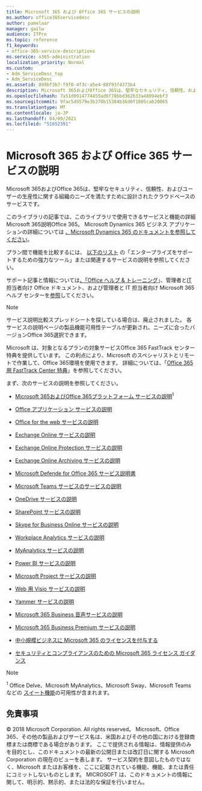 ```yaml
---
title: Microsoft 365 および Office 365 サービスの説明
ms.author: office365servicedesc
author: pamelaar
manager: gailw
audience: ITPro
ms.topic: reference
f1_keywords:
- office-365-service-descriptions
ms.service: o365-administration
localization_priority: Normal
ms.custom:
- Adm_ServiceDesc_top
- Adm_ServiceDesc
ms.assetid: 899bf3b7-f9f0-4f3c-a5e4-88f93f4373b4
description: Microsoft 365およびOffice 365は、堅牢なセキュリティ、信頼性、およびユーザーの生産性に関する組織のニーズを満たすために設計されたクラウドベースのサービスです。
ms.openlocfilehash: 7a51d0914774455ad6f78bbd362633a48094ebf3
ms.sourcegitcommit: 9fac5d9579e3b370b15384b36d0f1805cab20065
ms.translationtype: MT
ms.contentlocale: ja-JP
ms.lasthandoff: 04/09/2021
ms.locfileid: "51652391"
---
```

# <a name="microsoft-365-and-office-365-service-descriptions"></a>Microsoft 365 および Office 365 サービスの説明 

Microsoft 365およびOffice 365は、堅牢なセキュリティ、信頼性、およびユーザーの生産性に関する組織のニーズを満たすために設計されたクラウドベースのサービスです。 
  
このライブラリの記事では、このライブラリで使用できるサービスと機能の詳細Microsoft 365説明Office 365。 Microsoft Dynamics 365 ビジネス アプリケーションの詳細については [、Microsoft Dynamics 365 のドキュメントを参照してください](/dynamics365/)。

プラン間で機能を比較するには、 [以下のリスト](https://go.microsoft.com/fwlink/?LinkID=799177&amp;clcid=0x409) の「エンタープライズをサポートするための強力なツール」または関連するサービスの説明を参照してください。 
  
サポート記事と情報については[、「Office ヘルプ & トレーニング](https://support.office.com/)」、管理者と[IT](/office/)担当者向け Office ドキュメント、および管理者と IT 担当者向け Microsoft 365 ヘルプ センターを[参照](/microsoft-365/)してください。
  
> [!NOTE]
> サービス説明比較スプレッドシートを探している場合は、廃止されました。 各サービスの説明ページの製品機能可用性テーブルが更新され、ニーズに合ったバージョンOffice 365選択できます。 
  
Microsoft は、対象となるプランの対象サービスOffice 365 FastTrack センター特典を提供しています。 この利点により、Microsoft のスペシャリストとリモートで作業して、Office 365環境を使用できます。 詳細については、「[Office 365 用 FastTrack Center 特典](/fasttrack/O365-fasttrack-benefit-for-office-365)」を参照してください。
  
まず、次のサービスの説明を参照してください。
  
- [Microsoft 365およびOffice 365プラットフォーム サービスの説明](office-365-platform-service-description/office-365-platform-service-description.md)<sup>1</sup>

- [Office アプリケーション サービスの説明](office-applications-service-description/office-applications-service-description.md)

- [Office for the web サービスの説明](office-online-service-description/office-online-service-description.md)

- [Exchange Online サービスの説明](exchange-online-service-description/exchange-online-service-description.md)

- [Exchange Online Protection サービスの説明](exchange-online-protection-service-description/exchange-online-protection-service-description.md)

- [Exchange Online Archiving サービスの説明](exchange-online-archiving-service-description/exchange-online-archiving-service-description.md)

- [Microsoft Defende for Office 365 サービス説明書](office-365-advanced-threat-protection-service-description.md)

- [Microsoft Teams サービスのサービスの説明](teams-service-description.md)

- [OneDrive サービスの説明](onedrive-for-business-service-description.md)

- [SharePoint サービスの説明](sharepoint-online-service-description/sharepoint-online-service-description.md)

- [Skype for Business Online サービスの説明](skype-for-business-online-service-description/skype-for-business-online-service-description.md)

- [Workplace Analytics サービスの説明](workplace-analytics-service-description.md)

- [MyAnalytics サービスの説明](mya-service-description.md)

- [Power BI サービスの説明](power-bi-service-description.md)

- [Microsoft Project サービスの説明](project-online-service-description/project-online-service-description.md)

- [Web 用 Visio サービスの説明](visio-online-service-description/visio-online-service-description.md)

- [Yammer サービスの説明](yammer-service-description/yammer-service-description.md)

- [Microsoft 365 Business 音声サービスの説明](microsoft-365-business-voice-service-description.md)

- [Microsoft 365 Business Premium サービスの説明](microsoft-365-service-descriptions/microsoft-365-business-service-description.md)

- [中小規模ビジネスに Microsoft 365 のライセンスを付与する](microsoft-365-service-descriptions/licensing-microsoft-365-in-smb.md)

- [セキュリティとコンプライアンスのための Microsoft 365 ライセンス ガイダンス](microsoft-365-service-descriptions/microsoft-365-tenantlevel-services-licensing-guidance/microsoft-365-security-compliance-licensing-guidance.md)


> [!NOTE]
> <sup>1</sup> Office Delve、Microsoft MyAnalytics、Microsoft Sway、Microsoft Teams などの [スイート機能](./office-365-platform-service-description/office-365-suite-features.md)の可用性が含まれます。
  
## <a name="disclaimer"></a>免責事項

&copy; 2018 Microsoft Corporation. All rights reserved。 Microsoft、Office 365、その他の製品およびサービス名は、米国およびその他の国における登録商標または商標である場合があります。 ここで提供される情報は、情報提供のみを目的とし、このドキュメントの最新の公開日または改訂日に関する Microsoft Corporation の現在のビューを表します。 サービス契約を意図したものではなく、Microsoft またはお客様を、ここに記載されている機能、機能、または責任にコミットしないものとします。 MICROSOFT は、このドキュメントの情報に関して、明示的、黙示的、または法的な保証を行いません。
